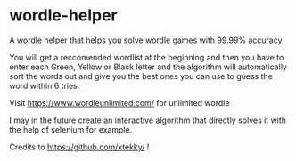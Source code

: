 # wordle-helper
A wordle helper that helps you solve wordle games with 99.99% accuracy 

You will get a reccomended wordlist at the beginning and then you have to enter each Green, Yellow or Black letter and the algorithm will automatically sort the words out and give you the best ones you can use to guess the word within 6 tries.

Visit https://www.wordleunlimited.com/ for unlimited wordle

I may in the future create an interactive algorithm that directly solves it with the help of selenium for example.

Credits to https://github.com/xtekky/ !
